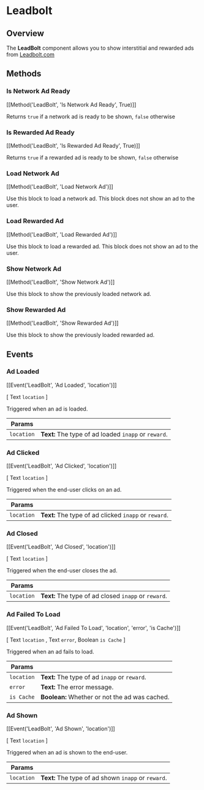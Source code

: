 # Leadbolt

## Overview

The **LeadBolt** component allows you to show interstitial and rewarded ads from [Leadbolt.com](https://www.leadbolt.com/)

## Methods

### Is Network Ad Ready
[[Method('LeadBolt', 'Is Network Ad Ready', True)]]

Returns `true` if a network ad is ready to be shown, `false` otherwise

### Is Rewarded Ad Ready
[[Method('LeadBolt', 'Is Rewarded Ad Ready', True)]]

Returns `true` if a rewarded ad is ready to be shown, `false` otherwise

### Load Network Ad
[[Method('LeadBolt', 'Load Network Ad')]]

Use this block to load a network ad. This block does not show an ad to the user.

### Load Rewarded Ad
[[Method('LeadBolt', 'Load Rewarded Ad')]]

Use this block to load a rewarded ad. This block does not show an ad to the user.

### Show Network Ad
[[Method('LeadBolt', 'Show Network Ad')]]

Use this block to show the previously loaded network ad.

### Show Rewarded Ad
[[Method('LeadBolt', 'Show Rewarded Ad')]]

Use this block to show the previously loaded rewarded ad.


## Events

### Ad Loaded
[[Event('LeadBolt', 'Ad Loaded', 'location')]]

\[ Text `location` \]

Triggered when an ad is loaded.

Params           |  []()       
---------------- | ------- 
`location`          | **Text:**  The type of ad loaded `inapp` or `reward`.


### Ad Clicked
[[Event('LeadBolt', 'Ad Clicked', 'location')]]

\[ Text `location` \]

Triggered when the end-user clicks on an ad.

Params           |  []()       
---------------- | ------- 
`location`          | **Text:**  The type of ad clicked `inapp` or `reward`.


### Ad Closed
[[Event('LeadBolt', 'Ad Closed', 'location')]]

\[ Text `location` \]

Triggered when the end-user closes the ad.

Params           |  []()       
---------------- | ------- 
`location`          | **Text:**  The type of ad closed `inapp` or `reward`.


### Ad Failed To Load
[[Event('LeadBolt', 'Ad Failed To Load', 'location', 'error', 'is Cache')]]

\[ Text `location` , Text `error`, Boolean `is Cache` \]

Triggered when an ad fails to load.

Params           |  []()       
---------------- | ------- 
`location`          | **Text:**  The type of ad `inapp` or `reward`.
`error`          | **Text:**  The error message.
`is Cache`          | **Boolean:**  Whether or not the ad was cached.

### Ad Shown
[[Event('LeadBolt', 'Ad Shown', 'location')]]

\[ Text `location` \]

Triggered when an ad is shown to the end-user.

Params           |  []()       
---------------- | ------- 
`location`          | **Text:**  The type of ad shown `inapp` or `reward`.
